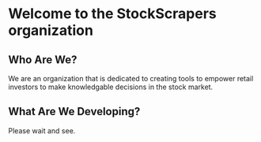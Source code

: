 # Welcome to the StockScrapers organization
## Who Are We?
We are an organization that is dedicated to creating tools to empower retail investors to make knowledgable decisions in the stock market.
## What Are We Developing?
Please wait and see.

